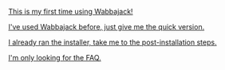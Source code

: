 [This is my first time using Wabbajack!](https://github.com/LivelyDismay/Learn-To-Mod/blob/e3ad23b09aa2566f0fee3b9c31d7000801171768/wabbajack-stuff/TempusMaledictumReadmeLong.md)

[I've used Wabbajack before, just give me the quick version.](https://github.com/LivelyDismay/Learn-To-Mod/blob/035f5d059e42d7c02a8ed9db687d1701ee9c75ea/wabbajack-stuff/TempusMaledictumReadmeShort.md)

[I already ran the installer, take me to the post-installation steps.](https://github.com/LivelyDismay/Learn-To-Mod/blob/3097c6a920201741f9ca725d7161e8bf66f32404/wabbajack-stuff/TempusMaledictumReadmePostInstall.md)

[I'm only looking for the FAQ.](https://github.com/LivelyDismay/Learn-To-Mod/blob/3d10651f715e1dae4f22cdbe92bdcdef29269dab/wabbajack-stuff/TempusMaledictumReadmeFAQ.md)
